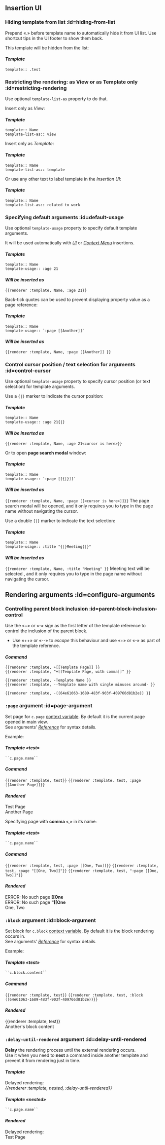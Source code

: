 ## Insertion UI

### Hiding template from list :id=hiding-from-list
Prepend «.» before template name to automatically hide it from UI list. Use shortcut tips in the UI footer to show them back.

<!-- panels:start -->
<!-- div:left-panel -->
This template will be hidden from the list:

<!-- div:right-panel -->
<!-- tabs:start -->
#### ***Template***
`template:: .test`
<!-- tabs:end -->
<!-- panels:end -->


### Restricting the rendering: as View or as Template only :id=restricting-rendering
Use optional `template-list-as` property to do that.

<!-- panels:start -->
<!-- div:left-panel -->
Insert only as *View*:

<!-- div:right-panel -->
<!-- tabs:start -->
#### ***Template***
`template:: Name` \
`template-list-as:: view`
<!-- tabs:end -->
<!-- panels:end -->

<!-- panels:start -->
<!-- div:left-panel -->
Insert only as *Template*:

<!-- div:right-panel -->
<!-- tabs:start -->
#### ***Template***
`template:: Name` \
`template-list-as:: template`
<!-- tabs:end -->
<!-- panels:end -->

<!-- panels:start -->
<!-- div:left-panel -->
Or use any other text to label template in the *Insertion UI*:

<!-- div:right-panel -->
<!-- tabs:start -->
#### ***Template***
`template:: Name` \
`template-list-as:: related to work`
<!-- tabs:end -->
<!-- panels:end -->


### Specifying default arguments :id=default-usage
Use optional `template-usage` property to specify default template arguments.

<!-- panels:start -->
<!-- div:left-panel -->
It will be used automatically with [*UI*](reference__commands.md#insertion-ui) or [*Context Menu*](reference__commands.md#indirect) insertions.

<!-- div:right-panel -->
<!-- tabs:start -->
#### ***Template***
`template:: Name` \
`template-usage:: :age 21`

#### ***Will be inserted as***
`{{renderer :template, Name, :age 21}}`
<!-- tabs:end -->
<!-- panels:end -->

<!-- panels:start -->
<!-- div:left-panel -->
Back-tick quotes can be used to prevent displaying property value as a page reference:

<!-- div:right-panel -->
<!-- tabs:start -->
#### ***Template***
`template:: Name` \
``template-usage:: `:page [[Another]]` ``

#### ***Will be inserted as***
`{{renderer :template, Name, :page [[Another]] }}`
<!-- tabs:end -->
<!-- panels:end -->


### Control cursor position / text selection for arguments :id=control-cursor
Use optional `template-usage` property to specify cursor position (or text selection) for template arguments.

<!-- panels:start -->
<!-- div:left-panel -->
Use a `{|}` marker to indicate the cursor position:

<!-- div:right-panel -->
<!-- tabs:start -->
#### ***Template***
`template:: Name` \
`template-usage:: :age 21{|}`

#### ***Will be inserted as***
`{{renderer :template, Name, :age 21<cursor is here>}}`
<!-- tabs:end -->
<!-- panels:end -->

<!-- panels:start -->
<!-- div:left-panel -->
Or to open **page search modal** window:

<!-- div:right-panel -->
<!-- tabs:start -->
#### ***Template***
`template:: Name` \
``template-usage:: `:page [[{|}]]` ``

#### ***Will be inserted as***
`{{renderer :template, Name, :page [[<cursor is here>]]}}`
The page search modal will be opened, and it only requires you to type in the page name without navigating the cursor.
<!-- tabs:end -->
<!-- panels:end -->

<!-- panels:start -->
<!-- div:left-panel -->
Use a double `{|}` marker to indicate the text selection:

<!-- div:right-panel -->
<!-- tabs:start -->
#### ***Template***
`template:: Name` \
`template-usage:: :title "{|}Meeting{|}"`

#### ***Will be inserted as***
`{{renderer :template, Name, :title "Meeting" }}`
Meeting text will be selected , and it only requires you to type in the page name without navigating the cursor.
<!-- tabs:end -->
<!-- panels:end -->



## Rendering arguments :id=configure-arguments

### Controlling parent block inclusion :id=parent-block-inclusion-control
Use the «+» or «-» sign as the first letter of the template reference to control the inclusion of the parent block.
- Use «++» or «--» to *escape* this behaviour and use «+» or «-» as part of the template reference.

<!-- tabs:start -->
#### ***Command***
`{{renderer :template, +[[Template Page]] }}` \
`{{renderer :template, "+[[Template Page, with comma]]" }}`

`{{renderer :template, -Template Name }}` \
`{{renderer :template, --Template name with single minuses around- }}`

`{{renderer :template, -((64e61063-1689-483f-903f-409766d81b2e)) }}`
<!-- tabs:end -->


### `:page` argument :id=page-argument
Set page for `c.page` [context variable](reference__context.md#page-context). By default it is the current page opened in main view. \
See arguments' [*Reference*](reference__args.md) for syntax details.

<!-- panels:start -->
<!-- div:left-panel -->
Example:

<!-- div:right-panel -->
<!-- tabs:start -->
#### ***Template «test»***
` ``c.page.name`` `

#### ***Command***
`{{renderer :template, test}}`
`{{renderer :template, test, :page [[Another Page]]}}`

#### ***Rendered***
Test Page \
Another Page

<!-- tabs:end -->

<!-- div:left-panel -->
Specifying page with **comma** «,» in its name:

<!-- div:right-panel -->
<!-- tabs:start -->
#### ***Template «test»***
` ``c.page.name`` `

#### ***Command***
`{{renderer :template, test, :page [[One, Two]]}}`
`{{renderer :template, test, :page "[[One, Two]]"}}`
`{{renderer :template, test, ":page [[One, Two]]"}}`

#### ***Rendered***
ERROR: No such page **[[One** \
ERROR: No such page **"[[One** \
One, Two
<!-- tabs:end -->

<!-- panels:end -->


### `:block` argument :id=block-argument
Set block for `c.block` [context variable](reference__context.md#block-context). By default it is the block rendering occurs in. \
See arguments' [*Reference*](reference__args.md) for syntax details.

<!-- panels:start -->
<!-- div:left-panel -->
Example:

<!-- div:right-panel -->
<!-- tabs:start -->
#### ***Template «test»***
` ``c.block.content`` `

#### ***Command***
`{{renderer :template, test}}`
`{{renderer :template, test, :block ((64e61063-1689-483f-903f-409766d81b2e))}}`

#### ***Rendered***
{{renderer :template, test}} \
Another's block content
<!-- tabs:end -->

<!-- panels:end -->


### `:delay-until-rendered` argument :id=delay-until-rendered

<!-- panels:start -->
<!-- div:left-panel -->
**Delay** the rendering process until the external rendering occurs. \
Use it when you need to **nest** a command inside another template and prevent it from rendering just in time.

<!-- div:right-panel -->
<!-- tabs:start -->
#### ***Template***
Delayed rendering: \
*{{renderer :template, nested, :delay-until-rendered}}*

#### ***Template «nested»***
` ``c.page.name`` `

#### ***Rendered***
Delayed rendering: \
Test Page
<!-- tabs:end -->
<!-- panels:end -->
